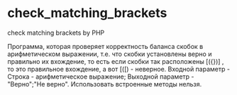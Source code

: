 # check_matching_brackets
check matching brackets by PHP

Программа, которая проверяет корректность баланса скобок в арифметическом выражении, 
т.е. что скобки установлены верно и правильно их вхождение, то есть если скобки так расположены [({})] , 
то это правильное вхождение, а вот [([) - неверное.
Входной параметр - Строка - арифметическое выражение;
Выходной параметр - "Верно";"Не верно".
Использовать встроенные методы нельзя.
